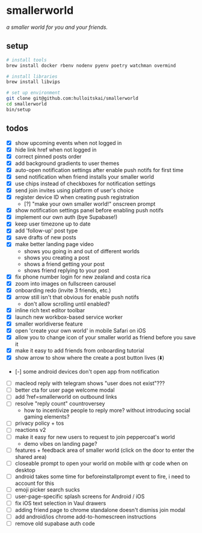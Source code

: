 # smallerworld

_a smaller world for you and your friends._

## setup

```bash
# install tools
brew install docker rbenv nodenv pyenv poetry watchman overmind

# install libraries
brew install libvips

# set up environment
git clone git@github.com:hulloitskai/smallerworld
cd smallerworld
bin/setup
```

## todos

- [x] show upcoming events when not logged in
- [x] hide link href when not logged in
- [x] correct pinned posts order
- [x] add background gradients to user themes
- [x] auto-open notification settings after enable push notifs for first time
- [x] send notification when friend installs your smaller world
- [x] use chips instead of checkboxes for notification settings
- [x] send join invites using platform of user's choice
- [x] register device ID when creating push registration
  - [?] "make your own smaller world!" onscreen prompt
- [x] show notification settings panel before enabling push notifs
- [x] implement our own auth (bye Supabase!)
- [x] keep user timezone up to date
- [x] add 'follow-up' post type
- [x] save drafts of new posts
- [x] make better landing page video
  - shows you going in and out of different worlds
  - shows you creating a post
  - shows a friend getting your post
  - shows friend replying to your post
- [x] fix phone number login for new zealand and costa rica
- [x] zoom into images on fullscreen carousel
- [x] onboarding redo (invite 3 friends, etc.)
- [x] arrow still isn't that obvious for enable push notifs
  - don't allow scrolling until enabled?
- [x] inline rich text editor toolbar
- [x] launch new workbox-based service worker
- [x] smaller worldiverse feature
- [x] open 'create your own world' in mobile Safari on iOS
- [x] allow you to change icon of your smaller world as friend before you save
      it
- [x] make it easy to add friends from onboarding tutorial
- [x] show arrow to show where the create a post button lives (⬇️)
- [-] some android devices don't open app from notification
- [ ] macleod reply with telegram shows "user does not exist"???
- [ ] better cta for user page welcome modal
- [ ] add ?ref=smallerworld on outbound links
- [ ] resolve "reply count" countroversey
  - how to incentivize people to reply more? without introducing social gaming
    elements?
- [ ] privacy policy + tos
- [ ] reactions v2
- [ ] make it easy for new users to request to join peppercoat's world
  - demo vibes on landing page?
- [ ] features + feedback area of smaller world (click on the door to enter
      the shared area)
- [ ] closeable prompt to open your world on mobile with qr code when on desktop
- [ ] android takes some time for beforeinstallprompt event to fire, i need to
      account for this
- [ ] emoji picker search sucks
- [ ] user-page-specific splash screens for Android / iOS
- [ ] fix iOS text selection in Vaul drawers
- [ ] adding friend page to chrome standalone doesn't dismiss join modal
- [ ] add android/ios chrome add-to-homescreen instructions
- [ ] remove old supabase auth code
